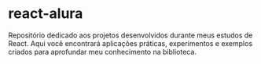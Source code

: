# react-alura
Repositório dedicado aos projetos desenvolvidos durante meus estudos de React. Aqui você encontrará aplicações práticas, experimentos e exemplos criados para aprofundar meu conhecimento na biblioteca.
